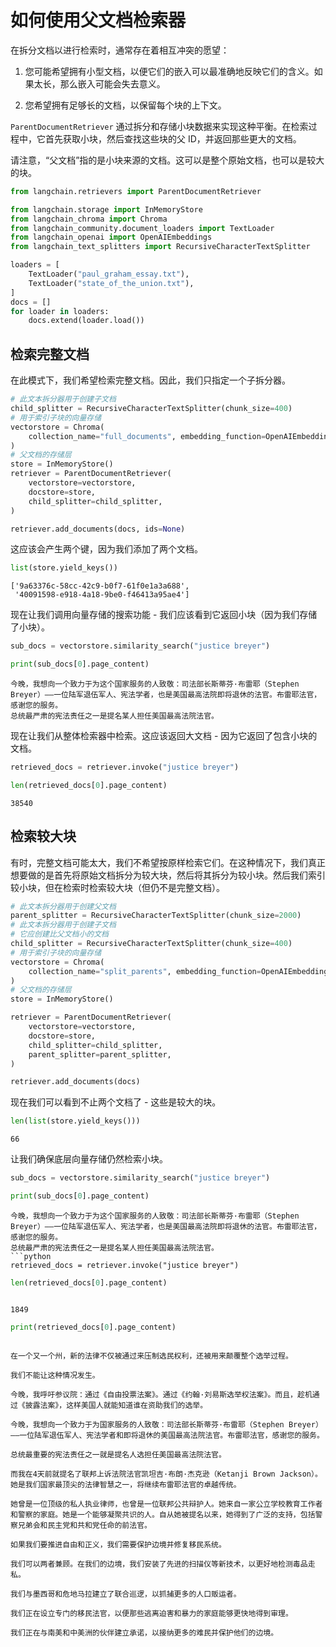 

# 如何使用父文档检索器

在拆分文档以进行检索时，通常存在着相互冲突的愿望：

1. 您可能希望拥有小型文档，以便它们的嵌入可以最准确地反映它们的含义。如果太长，那么嵌入可能会失去意义。

2. 您希望拥有足够长的文档，以保留每个块的上下文。

`ParentDocumentRetriever` 通过拆分和存储小块数据来实现这种平衡。在检索过程中，它首先获取小块，然后查找这些块的父 ID，并返回那些更大的文档。

请注意，“父文档”指的是小块来源的文档。这可以是整个原始文档，也可以是较大的块。

```python
from langchain.retrievers import ParentDocumentRetriever
```
```python
from langchain.storage import InMemoryStore
from langchain_chroma import Chroma
from langchain_community.document_loaders import TextLoader
from langchain_openai import OpenAIEmbeddings
from langchain_text_splitters import RecursiveCharacterTextSplitter
```
```python
loaders = [
    TextLoader("paul_graham_essay.txt"),
    TextLoader("state_of_the_union.txt"),
]
docs = []
for loader in loaders:
    docs.extend(loader.load())
```

## 检索完整文档

在此模式下，我们希望检索完整文档。因此，我们只指定一个子拆分器。

```python
# 此文本拆分器用于创建子文档
child_splitter = RecursiveCharacterTextSplitter(chunk_size=400)
# 用于索引子块的向量存储
vectorstore = Chroma(
    collection_name="full_documents", embedding_function=OpenAIEmbeddings()
)
# 父文档的存储层
store = InMemoryStore()
retriever = ParentDocumentRetriever(
    vectorstore=vectorstore,
    docstore=store,
    child_splitter=child_splitter,
)
```
```python
retriever.add_documents(docs, ids=None)
```

这应该会产生两个键，因为我们添加了两个文档。

```python
list(store.yield_keys())
```
```output
['9a63376c-58cc-42c9-b0f7-61f0e1a3a688',
 '40091598-e918-4a18-9be0-f46413a95ae4']
```

现在让我们调用向量存储的搜索功能 - 我们应该看到它返回小块（因为我们存储了小块）。

```python
sub_docs = vectorstore.similarity_search("justice breyer")
```
```python
print(sub_docs[0].page_content)
```
```output
今晚，我想向一个致力于为这个国家服务的人致敬：司法部长斯蒂芬·布雷耶（Stephen Breyer）——一位陆军退伍军人、宪法学者，也是美国最高法院即将退休的法官。布雷耶法官，感谢您的服务。
总统最严肃的宪法责任之一是提名某人担任美国最高法院法官。
```

现在让我们从整体检索器中检索。这应该返回大文档 - 因为它返回了包含小块的文档。

```python
retrieved_docs = retriever.invoke("justice breyer")
```
```python
len(retrieved_docs[0].page_content)
```
```output
38540
```

## 检索较大块

有时，完整文档可能太大，我们不希望按原样检索它们。在这种情况下，我们真正想要做的是首先将原始文档拆分为较大块，然后将其拆分为较小块。然后我们索引较小块，但在检索时检索较大块（但仍不是完整文档）。

```python
# 此文本拆分器用于创建父文档
parent_splitter = RecursiveCharacterTextSplitter(chunk_size=2000)
# 此文本拆分器用于创建子文档
# 它应创建比父文档小的文档
child_splitter = RecursiveCharacterTextSplitter(chunk_size=400)
# 用于索引子块的向量存储
vectorstore = Chroma(
    collection_name="split_parents", embedding_function=OpenAIEmbeddings()
)
# 父文档的存储层
store = InMemoryStore()
```
```python
retriever = ParentDocumentRetriever(
    vectorstore=vectorstore,
    docstore=store,
    child_splitter=child_splitter,
    parent_splitter=parent_splitter,
)
```
```python
retriever.add_documents(docs)
```

现在我们可以看到不止两个文档了 - 这些是较大的块。

```python
len(list(store.yield_keys()))
```
```output
66
```

让我们确保底层向量存储仍然检索小块。

```python
sub_docs = vectorstore.similarity_search("justice breyer")
```
```python
print(sub_docs[0].page_content)
```
```output
今晚，我想向一个致力于为这个国家服务的人致敬：司法部长斯蒂芬·布雷耶（Stephen Breyer）——一位陆军退伍军人、宪法学者，也是美国最高法院即将退休的法官。布雷耶法官，感谢您的服务。
总统最严肃的宪法责任之一是提名某人担任美国最高法院法官。
```python
retrieved_docs = retriever.invoke("justice breyer")
```
```python
len(retrieved_docs[0].page_content)
```
```output

1849

```
```python
print(retrieved_docs[0].page_content)
```
```output

在一个又一个州，新的法律不仅被通过来压制选民权利，还被用来颠覆整个选举过程。

我们不能让这种情况发生。

今晚，我呼吁参议院：通过《自由投票法案》。通过《约翰·刘易斯选举权法案》。而且，趁机通过《披露法案》，这样美国人就能知道谁在资助我们的选举。

今晚，我想向一个致力于为国家服务的人致敬：司法部长斯蒂芬·布雷耶（Stephen Breyer）——一位陆军退伍军人、宪法学者和即将退休的美国最高法院法官。布雷耶法官，感谢您的服务。

总统最重要的宪法责任之一就是提名人选担任美国最高法院法官。

而我在4天前就提名了联邦上诉法院法官凯坦吉·布朗·杰克逊（Ketanji Brown Jackson）。她是我们国家最顶尖的法律智慧之一，将继续布雷耶法官的卓越传统。

她曾是一位顶级的私人执业律师，也曾是一位联邦公共辩护人。她来自一家公立学校教育工作者和警察的家庭。她是一个能够凝聚共识的人。自从她被提名以来，她得到了广泛的支持，包括警察兄弟会和民主党和共和党任命的前法官。

如果我们要推进自由和正义，我们需要保护边境并修复移民系统。

我们可以两者兼顾。在我们的边境，我们安装了先进的扫描仪等新技术，以更好地检测毒品走私。

我们与墨西哥和危地马拉建立了联合巡逻，以抓捕更多的人口贩运者。

我们正在设立专门的移民法官，以便那些逃离迫害和暴力的家庭能够更快地得到审理。

我们正在与南美和中美洲的伙伴建立承诺，以接纳更多的难民并保护他们的边境。

```
